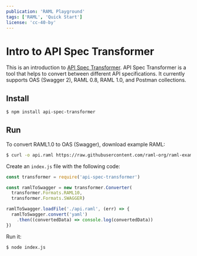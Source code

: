 ```yaml
---
publication: 'RAML Playground'
tags: ['RAML', 'Quick Start']
license: 'cc-40-by'
---
```


# Intro to API Spec Transformer

This is an introduction to [API Spec Transformer](https://github.com/stoplightio/api-spec-converter). API Spec Transformer is a tool that helps to convert between different API specifications. It currently supports OAS (Swagger 2), RAML 0.8, RAML 1.0, and Postman collections.

## Install

```sh
$ npm install api-spec-transformer
```

## Run

To convert RAML1.0 to OAS (Swagger), download example RAML:

```sh
$ curl -o api.raml https://raw.githubusercontent.com/raml-org/raml-examples/master/helloworld/helloworld.raml
```

Create an `index.js` file with the following code:

```js
const transformer = require('api-spec-transformer')

const ramlToSwagger = new transformer.Converter(
  transformer.Formats.RAML10,
  transformer.Formats.SWAGGER)

ramlToSwagger.loadFile('./api.raml', (err) => {
  ramlToSwagger.convert('yaml')
    .then((convertedData) => console.log(convertedData))
})
```

Run it:

```sh
$ node index.js
```